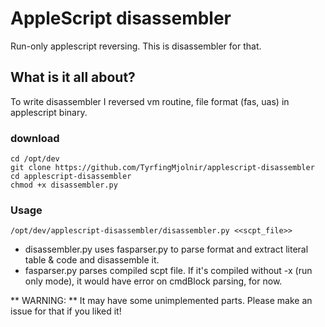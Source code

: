 # AppleScript disassembler

Run-only applescript reversing. This is disassembler for that.

## What is it all about?

To write disassembler I reversed vm routine, file format (fas, uas) in applescript binary.

### download

```shell
cd /opt/dev
git clone https://github.com/TyrfingMjolnir/applescript-disassembler
cd applescript-disassembler
chmod +x disassembler.py
```

### Usage

```shell
/opt/dev/applescript-disassembler/disassembler.py <<scpt_file>>
```

- disassembler.py uses fasparser.py to parse format and extract literal table & code and disassemble it.
- fasparser.py parses compiled scpt file. If it's compiled without -x (run only mode), it would have error on cmdBlock parsing, for now.

** WARNING: ** It may have some unimplemented parts. Please make an issue for that if you liked it!

